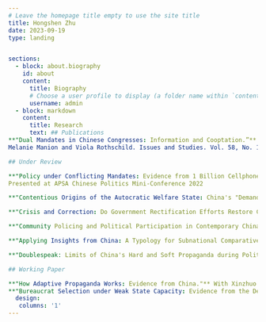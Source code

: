 ```yaml
---
# Leave the homepage title empty to use the site title
title: Hongshen Zhu
date: 2023-09-19
type: landing


sections:
  - block: about.biography
    id: about
    content:
      title: Biography
      # Choose a user profile to display (a folder name within `content/authors/`)
      username: admin
  - block: markdown
    content:
      title: Research
      text: ## Publications
**"Dual Mandates in Chinese Congresses: Information and Cooptation.”** With
Melanie Manion and Viola Rothschild. Issues and Studies. Vol. 58, No. 1: 1-20. [link](https://doi.org/10.1142/S1013251121500193)

## Under Review

**"Policy under Conflicting Mandates: Evidence from 1 Billion Cellphones during China's COVID Lockdowns."** [link](uploads/zhu_jmp.pdf) 
Presented at APSA Chinese Politics Mini-Conference 2022

**"Contentious Origins of the Autocratic Welfare State: China's "Demand-driven" Strategy to Manage Collective Action."** [link](uploads/social_security.pdf) 

**"Crisis and Correction: Do Government Rectification Efforts Restore Citizen Trust After Governance Failure?"** With Melanie Manion and Viola Rothschild. [link](uploads/zhu_manion_rothschild_crisis.pdf) 

**"Community Policing and Political Participation in Contemporary China."** With Viola Rothschild. [link](uploads/rothschild_zhu_policing.pdf)

**"Applying Insights from China: A Typology for Subnational Comparative Politics."** With Viola Rothschild. [link](uploads/zhu_rothschild_typology.pdf)

**"Doublespeak: Limits of China's Hard and Soft Propaganda during Political Crises."**" With Tony Zirui Yang. [link](uploads/yang_zhu_doublespeak.pdf)

## Working Paper

**"How Adaptive Propaganda Works: Evidence from China."** With Xinzhuo Huang and Haibing Yan. Presented at UCSD/Carter Center Young Scholars Conference.
**"Bureaucrat Selection under Weak State Capacity: Evidence from the Democratic Republic of Congo."** With Dongil Lee, Eric Mvukiyehe, Christelle Tchoup, and Guo Xu. 
  design:
   columns: '1'
---
```


